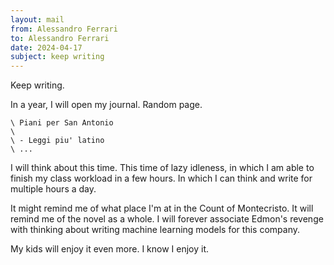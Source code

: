 ```yaml
---
layout: mail
from: Alessandro Ferrari
to: Alessandro Ferrari
date: 2024-04-17
subject: keep writing
---
```


Keep writing.

In a year, I will open my journal. Random page. 

    \ Piani per San Antonio
    \  
    \ - Leggi piu' latino
    \ ...

I will think about this time. This time of lazy idleness, in which I am able to finish my class workload in a few hours. In which I can think and write for multiple hours a day.

It might remind me of what place I'm at in the Count of Montecristo. It will remind me of the novel as a whole. I will forever associate Edmon's revenge with thinking about writing machine learning models for this company.

My kids will enjoy it even more. I know I enjoy it.
